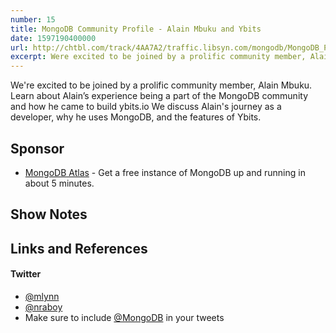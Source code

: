 ```yaml
---
number: 15
title: MongoDB Community Profile - Alain Mbuku and Ybits
date: 1597190400000
url: http://chtbl.com/track/4AA7A2/traffic.libsyn.com/mongodb/MongoDB_Podcast_-_Ybits_-_Edited_v2.mp3
excerpt: Were excited to be joined by a prolific community member, Alain Mbuku. Learn about Alains experience being a part of the MongoDB community and how he came to build ybits.io We discuss Alains journey as a developer, why he uses MongoDB, and the features of Ybits.
---
```


We're excited to be joined by a prolific community member, Alain Mbuku. Learn about Alain’s experience being a part of the MongoDB community and how he came to build ybits.io We discuss Alain's journey as a developer, why he uses MongoDB, and the features of Ybits.

## Sponsor

* [MongoDB Atlas](https://cloud.mongodb.com) - Get a free instance of MongoDB up and running in about 5 minutes.

## Show Notes

## Links and References


#### Twitter
 * [@mlynn](https://twitter.com/mlynn)
 * [@nraboy](https://twitter.com/nraboy)
 * Make sure to include [@MongoDB](https://twitter.com/MongoDB) in your tweets
